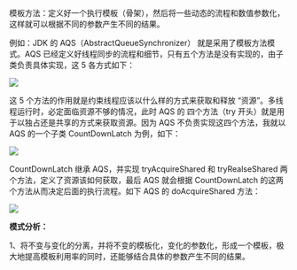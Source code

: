 模板方法：定义好一个执行模板（骨架），然后将一些动态的流程和数值参数化，这样就可以根据不同的参数产生不同的结果。

例如：JDK 的 AQS（AbstractQueueSynchronizer） 就是采用了模板方法模式。AQS 已经定义好线程同步的流程和细节，只有五个方法是没有实现的，由子类负责具体实现，这 5 各方式如下：

![](http://mmbiz.qpic.cn/mmbiz_png/BWLbK9PgqK3mHLtVI3ZtZlFnjPQAccTfa5uoPLnI2wJok8r4MmDuHxdjrWibySAPchNRAFLV1u8XHcGtDaDwhZQ/0?wx_fmt=png)

这 5 个方法的作用就是约束线程应该以什么样的方式来获取和释放 “资源”。多线程运行时，必定面临资源不够的情况，此时 AQS 的 四个方法（try 开头）就是用于以独占还是共享的方式来获取资源。因为 AQS 不负责实现这四个方法，我就以 AQS 的一个子类 CountDownLatch 为例，如下：

![](http://mmbiz.qpic.cn/mmbiz_png/BWLbK9PgqK3mHLtVI3ZtZlFnjPQAccTfYEyAvgznR3icN3v6hQBcXicP1Y1YTQgLQnuEiakVtfPh3YY2TorRa70Gg/0?wx_fmt=png)

CountDownLatch 继承 AQS，并实现 tryAcquireShared 和 tryRealseShared 两个方法，定义了资源该如何获取，最后 AQS 就会根据 CountDownLatch 的这两个方法从而决定后面的执行流程。如下 AQS 的 doAcquireShared 方法：

![](http://mmbiz.qpic.cn/mmbiz_png/BWLbK9PgqK3mHLtVI3ZtZlFnjPQAccTfuZ1C8TAjlialxlFLU0Xde633HZFicLAnsojn0yLFIpHXA5RbMiauT0d7Q/0?wx_fmt=png)

**模式分析：**

1、将不变与变化的分离，并将不变的模板化，变化的参数化，形成一个模板，极大地提高模板利用率的同时，还能够结合具体的参数产生不同的结果。